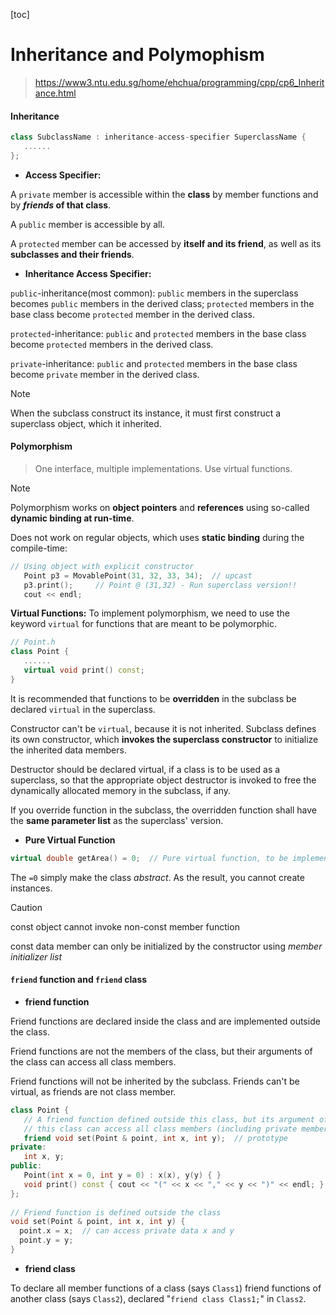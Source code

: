 [toc]



# Inheritance and Polymophism

> https://www3.ntu.edu.sg/home/ehchua/programming/cpp/cp6_Inheritance.html



#### Inheritance

```c++
class SubclassName : inheritance-access-specifier SuperclassName {
   ......
};
```

* **Access Specifier:** 

A `private` member is accessible within the **class** by member functions and by ***friends* of that class**. 

A `public` member is accessible by all. 

A `protected` member can be accessed by **itself and its friend**, as well as its **subclasses and their friends**.

* **Inheritance Access Specifier:**

`public`-inheritance(most common): `public` members in the superclass becomes `public` members in the derived class; `protected` members in the base class become `protected` member in the derived class.

`protected`-inheritance: `public` and `protected` members in the base class become `protected` members in the derived class. 

`private`-inheritance: `public` and `protected` members in the base class become `private` member in the derived class.

> [!NOTE]
>
> When the subclass construct its instance, it must first construct a superclass object, which it inherited.



#### Polymorphism

> One interface, multiple implementations. Use virtual functions.

> [!NOTE]
>
> Polymorphism works on **object pointers** and **references** using so-called **dynamic binding at run-time**. 
>
> Does not work on regular objects, which uses **static binding** during the compile-time:
>
> ```c++
> // Using object with explicit constructor
>    Point p3 = MovablePoint(31, 32, 33, 34);  // upcast
>    p3.print();     // Point @ (31,32) - Run superclass version!!
>    cout << endl;
> ```
>
> **Virtual Functions:** To implement polymorphism, we need to use the keyword `virtual` for functions that are meant to be polymorphic.
>
> ```c++
> // Point.h
> class Point {
>    ......
>    virtual void print() const;
> }
> ```
>
> It is recommended that functions to be **overridden** in the subclass be declared `virtual` in the superclass.
>
> Constructor can't be `virtual`, because it is not inherited. Subclass defines its own constructor, which **invokes the superclass constructor** to initialize the inherited data members.
>
> Destructor should be declared virtual, if a class is to be used as a superclass, so that the appropriate object destructor is invoked to free the dynamically allocated memory in the subclass, if any.
>
> If you override function in the subclass, the overridden function shall have the **same parameter list** as the superclass' version.

* **Pure Virtual Function**

```c++
virtual double getArea() = 0;  // Pure virtual function, to be implemented by subclass
```

The `=0` simply make the class *abstract*. As the result, you cannot create instances.

> [!CAUTION]
>
> const object cannot invoke non-const member function
>
> const data member can only be initialized by the constructor using *member initializer list*



#### `friend` function and `friend` class

* **friend function**

Friend functions are declared inside the class and are implemented outside the class.

Friend functions are not the members of the class, but their arguments of the class can access all class members.

Friend functions will not be inherited by the subclass. Friends can't be virtual, as friends are not class member.

```c++
class Point {
   // A friend function defined outside this class, but its argument of
   // this class can access all class members (including private members).
   friend void set(Point & point, int x, int y);  // prototype
private:
   int x, y;
public:
   Point(int x = 0, int y = 0) : x(x), y(y) { }
   void print() const { cout << "(" << x << "," << y << ")" << endl; }
};
 
// Friend function is defined outside the class
void set(Point & point, int x, int y) {
  point.x = x;  // can access private data x and y
  point.y = y;
}
```

* **friend class**

To declare all member functions of a class (says `Class1`) friend functions of another class (says `Class2`), declared "`friend class Class1;`" in `Class2`.

